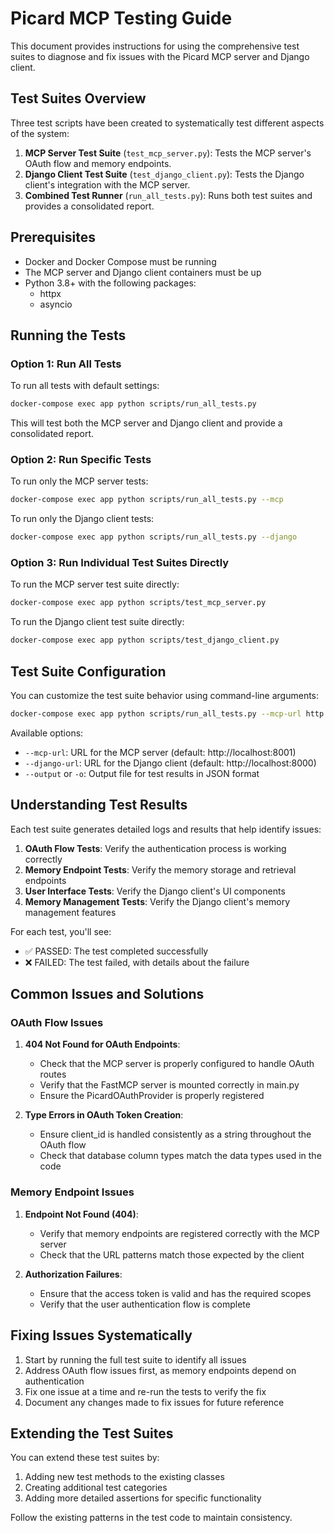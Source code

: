 # Picard MCP Testing Guide

This document provides instructions for using the comprehensive test suites to diagnose and fix issues with the Picard MCP server and Django client.

## Test Suites Overview

Three test scripts have been created to systematically test different aspects of the system:

1. **MCP Server Test Suite** (`test_mcp_server.py`): Tests the MCP server's OAuth flow and memory endpoints.
2. **Django Client Test Suite** (`test_django_client.py`): Tests the Django client's integration with the MCP server.
3. **Combined Test Runner** (`run_all_tests.py`): Runs both test suites and provides a consolidated report.

## Prerequisites

- Docker and Docker Compose must be running
- The MCP server and Django client containers must be up
- Python 3.8+ with the following packages:
  - httpx
  - asyncio

## Running the Tests

### Option 1: Run All Tests

To run all tests with default settings:

```bash
docker-compose exec app python scripts/run_all_tests.py
```

This will test both the MCP server and Django client and provide a consolidated report.

### Option 2: Run Specific Tests

To run only the MCP server tests:

```bash
docker-compose exec app python scripts/run_all_tests.py --mcp
```

To run only the Django client tests:

```bash
docker-compose exec app python scripts/run_all_tests.py --django
```

### Option 3: Run Individual Test Suites Directly

To run the MCP server test suite directly:

```bash
docker-compose exec app python scripts/test_mcp_server.py
```

To run the Django client test suite directly:

```bash
docker-compose exec app python scripts/test_django_client.py
```

## Test Suite Configuration

You can customize the test suite behavior using command-line arguments:

```bash
docker-compose exec app python scripts/run_all_tests.py --mcp-url http://app:8000 --django-url http://django_client:8000 --output test_results.json
```

Available options:
- `--mcp-url`: URL for the MCP server (default: http://localhost:8001)
- `--django-url`: URL for the Django client (default: http://localhost:8000)
- `--output` or `-o`: Output file for test results in JSON format

## Understanding Test Results

Each test suite generates detailed logs and results that help identify issues:

1. **OAuth Flow Tests**: Verify the authentication process is working correctly
2. **Memory Endpoint Tests**: Verify the memory storage and retrieval endpoints
3. **User Interface Tests**: Verify the Django client's UI components
4. **Memory Management Tests**: Verify the Django client's memory management features

For each test, you'll see:
- ✅ PASSED: The test completed successfully
- ❌ FAILED: The test failed, with details about the failure

## Common Issues and Solutions

### OAuth Flow Issues

1. **404 Not Found for OAuth Endpoints**:
   - Check that the MCP server is properly configured to handle OAuth routes
   - Verify that the FastMCP server is mounted correctly in main.py
   - Ensure the PicardOAuthProvider is properly registered

2. **Type Errors in OAuth Token Creation**:
   - Ensure client_id is handled consistently as a string throughout the OAuth flow
   - Check that database column types match the data types used in the code

### Memory Endpoint Issues

1. **Endpoint Not Found (404)**:
   - Verify that memory endpoints are registered correctly with the MCP server
   - Check that the URL patterns match those expected by the client

2. **Authorization Failures**:
   - Ensure that the access token is valid and has the required scopes
   - Verify that the user authentication flow is complete

## Fixing Issues Systematically

1. Start by running the full test suite to identify all issues
2. Address OAuth flow issues first, as memory endpoints depend on authentication
3. Fix one issue at a time and re-run the tests to verify the fix
4. Document any changes made to fix issues for future reference

## Extending the Test Suites

You can extend these test suites by:
1. Adding new test methods to the existing classes
2. Creating additional test categories
3. Adding more detailed assertions for specific functionality

Follow the existing patterns in the test code to maintain consistency.
